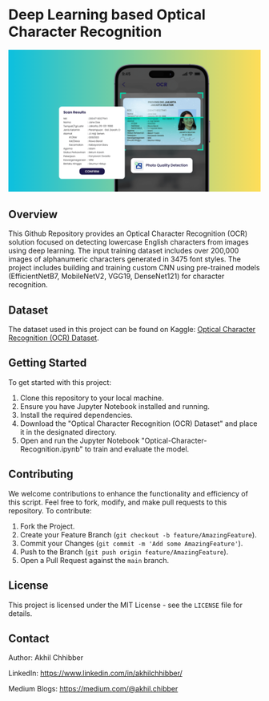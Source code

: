 # Deep Learning based Optical Character Recognition
<p align="center">
  <img src="https://github.com/akhilchibber/Optical-Character-Recognition/blob/main/OCR.png?raw=true" alt="earthml Logo">
</p>

## Overview
This Github Repository provides an Optical Character Recognition (OCR) solution focused on detecting lowercase English characters from images using deep learning. The input training dataset includes over 200,000 images of alphanumeric characters generated in 3475 font styles. The project includes building and training custom CNN using pre-trained models (EfficientNetB7, MobileNetV2, VGG19, DenseNet121) for character recognition.

## Dataset
The dataset used in this project can be found on Kaggle: [Optical Character Recognition (OCR) Dataset](https://www.kaggle.com/datasets/harieh/ocr-dataset/). 

## Getting Started
To get started with this project:

1. Clone this repository to your local machine.
2. Ensure you have Jupyter Notebook installed and running.
3. Install the required dependencies.
4. Download the "Optical Character Recognition (OCR) Dataset" and place it in the designated directory.
5. Open and run the Jupyter Notebook "Optical-Character-Recognition.ipynb" to train and evaluate the model.

## Contributing
We welcome contributions to enhance the functionality and efficiency of this script. Feel free to fork, modify, and make pull requests to this repository. To contribute:

1. Fork the Project.
2. Create your Feature Branch (`git checkout -b feature/AmazingFeature`).
3. Commit your Changes (`git commit -m 'Add some AmazingFeature'`).
4. Push to the Branch (`git push origin feature/AmazingFeature`).
5. Open a Pull Request against the `main` branch.

## License

This project is licensed under the MIT License - see the `LICENSE` file for details.

## Contact

Author: Akhil Chhibber

LinkedIn: https://www.linkedin.com/in/akhilchhibber/

Medium Blogs: https://medium.com/@akhil.chibber
